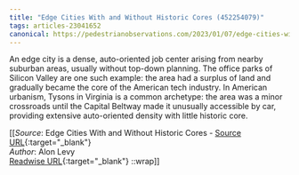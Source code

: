 ```yaml
---
title: "Edge Cities With and Without Historic Cores (452254079)"
tags: articles-23041652
canonical: https://pedestrianobservations.com/2023/01/07/edge-cities-with-and-without-historic-cores/
---
```


An edge city is a dense, auto-oriented job center arising from nearby suburban areas, usually without top-down planning. The office parks of Silicon Valley are one such example: the area had a surplus of land and gradually became the core of the American tech industry. In American urbanism, Tysons in Virginia is a common archetype: the area was a minor crossroads until the Capital Beltway made it unusually accessible by car, providing extensive auto-oriented density with little historic core.


[[_Source_: Edge Cities With and Without Historic Cores - [Source URL](https://pedestrianobservations.com/2023/01/07/edge-cities-with-and-without-historic-cores/){:target="_blank"}<br>
_Author_: Alon Levy<br>
[Readwise URL](https://readwise.io/open/452254079){:target="_blank"}
::wrap]]